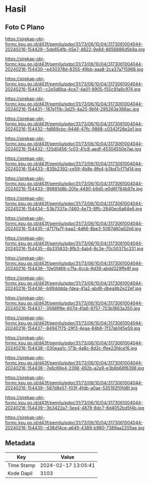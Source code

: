 # Hasil

## Foto C Plano

https://sirekap-obj-formc.kpu.go.id/d43f/pemilu/pdpr/31/73/06/10/04/3173061004044-20240216-154429--5de654fb-45e7-4822-9e84-8656886d5b9a.jpg

https://sirekap-obj-formc.kpu.go.id/d43f/pemilu/pdpr/31/73/06/10/04/3173061004044-20240216-154430--e430378d-8355-49bb-aaa8-2ca37a715968.jpg

https://sirekap-obj-formc.kpu.go.id/d43f/pemilu/pdpr/31/73/06/10/04/3173061004044-20240216-154431--c2e5d6ba-4ce7-4a01-8905-f55c91a6c974.jpg

https://sirekap-obj-formc.kpu.go.id/d43f/pemilu/pdpr/31/73/06/10/04/3173061004044-20240216-154431--187e111b-3d25-4a25-9bf4-295263e366ac.jpg

https://sirekap-obj-formc.kpu.go.id/d43f/pemilu/pdpr/31/73/06/10/04/3173061004044-20240216-154432--fd669cbc-9446-47fc-9868-c0342f28e2e1.jpg

https://sirekap-obj-formc.kpu.go.id/d43f/pemilu/pdpr/31/73/06/10/04/3173061004044-20240216-154432--f20d0456-1c03-41c8-aedf-45304550e7ae.jpg

https://sirekap-obj-formc.kpu.go.id/d43f/pemilu/pdpr/31/73/06/10/04/3173061004044-20240216-154433--835b2392-ce59-4b8e-8fe4-b3bd7cf71d14.jpg

https://sirekap-obj-formc.kpu.go.id/d43f/pemilu/pdpr/31/73/06/10/04/3173061004044-20240216-154433--99881d8b-20fa-4490-b9d5-e0d6f764b97e.jpg

https://sirekap-obj-formc.kpu.go.id/d43f/pemilu/pdpr/31/73/06/10/04/3173061004044-20240216-154434--53b7337a-7460-4e73-8ffc-2640ec6a64e6.jpg

https://sirekap-obj-formc.kpu.go.id/d43f/pemilu/pdpr/31/73/06/10/04/3173061004044-20240216-154435--d717fa7f-baa2-4d66-8be3-5087d60a62b6.jpg

https://sirekap-obj-formc.kpu.go.id/d43f/pemilu/pdpr/31/73/06/10/04/3173061004044-20240216-154435--4b335833-9fb3-4ab4-8c3e-70c50375c331.jpg

https://sirekap-obj-formc.kpu.go.id/d43f/pemilu/pdpr/31/73/06/10/04/3173061004044-20240216-154436--10e0fd69-c7fa-4ccb-9d39-abdd329ffe8f.jpg

https://sirekap-obj-formc.kpu.go.id/d43f/pemilu/pdpr/31/73/06/10/04/3173061004044-20240216-154436--b99dddda-fdea-41a2-abd6-dbea9b2e22ef.jpg

https://sirekap-obj-formc.kpu.go.id/d43f/pemilu/pdpr/31/73/06/10/04/3173061004044-20240216-154437--3598ff8e-607d-41a6-9757-703b1863a350.jpg

https://sirekap-obj-formc.kpu.go.id/d43f/pemilu/pdpr/31/73/06/10/04/3173061004044-20240216-154437--84947f75-29f3-4eaa-84b6-7f37ab145e59.jpg

https://sirekap-obj-formc.kpu.go.id/d43f/pemilu/pdpr/31/73/06/10/04/3173061004044-20240216-154438--030eaa1c-171b-4a8c-8d2c-ffee23fdce16.jpg

https://sirekap-obj-formc.kpu.go.id/d43f/pemilu/pdpr/31/73/06/10/04/3173061004044-20240216-154438--7e8c69e4-2398-492b-a2a9-e3b6b68f6398.jpg

https://sirekap-obj-formc.kpu.go.id/d43f/pemilu/pdpr/31/73/06/10/04/3173061004044-20240216-154439--587d8e57-f03f-4fdb-a0ae-535192f0fd8f.jpg

https://sirekap-obj-formc.kpu.go.id/d43f/pemilu/pdpr/31/73/06/10/04/3173061004044-20240216-154439--3b3422a7-3ee4-4878-8dc7-8d4052bd5f4b.jpg

https://sirekap-obj-formc.kpu.go.id/d43f/pemilu/pdpr/31/73/06/10/04/3173061004044-20240216-154430--d38d14ce-a649-4389-b980-7389aa2205ae.jpg


## Metadata

| Key        | Value               |
| ---------- | ------------------- |
| Time Stamp | 2024-02-17 13:05:41 |
| Kode Dapil | 3103                |



